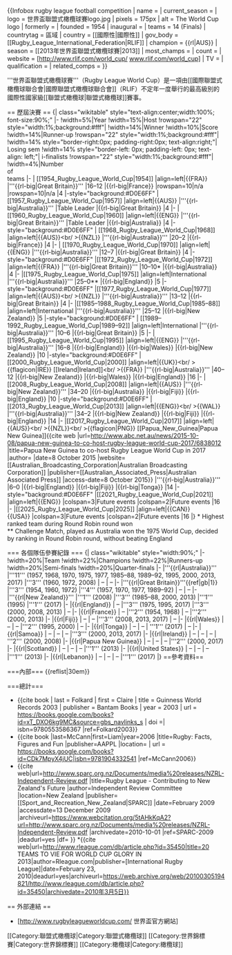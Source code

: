 {{Infobox rugby league football competition
| name           = 
| current_season = 
| logo           = 世界盃聯盟式橄欖球賽logo.jpg
| pixels         = 175px
| alt            = The World Cup logo
| formerly       = 
| founded        = 1954 
| inaugural      = 
| teams          = 14 (Finals)
| countrytag     = 區域
| country        = [[國際性|國際性]]
| gov_body       = [[Rugby_League_International_Federation|RLIF]]
| champion       = {{rl|AUS}}
| season         = [[2013年世界盃聯盟式橄欖球賽|2013]]
| most_champs    = 
| count          = 
| website        = [http://www.rlif.com/world_cup/ www.rlif.com/world_cup]
| TV             = 
| qualification  =
| related_comps  =
}}

'''世界盃聯盟式橄欖球賽'''（Rugby League World Cup）是一項由[[國際聯盟式橄欖球聯合會|國際聯盟式橄欖球聯合會]]（RLIF）不定年一度舉行的最高級別的國際性國家級[[聯盟式橄欖球|聯盟式橄欖球]]賽事。

== 歷屆決賽 ==
{| class="wikitable" style="text-align:center;width:100%; font-size:90%;"
|-
!width=5%|Year
!width=15%|Host
!rowspan="22" style="width:1%;background:#fff"|
!width=14%|Winner
!width=10%|Score
!width=14%|Runner-up
!rowspan="22" style="width:1%;background:#fff"|
!width=14% style="border-right:0px; padding-right:0px; text-align:right;"| Losing sem
!width=14% style="border-left: 0px; padding-left: 0px; text-align: left;"| i-finalists
!rowspan="22" style="width:1%;background:#fff"|
!width=4%|Number<br>of<br> teams
|-
| [[1954_Rugby_League_World_Cup|1954]]
|align=left|{{FRA}}
|'''{{rl-big|Great Britain}}'''
|16–12
|{{rl-big|France}}
|rowspan=10|n/a
|rowspan=10|n/a
|4
|-style="background:#D0E6FF"
|[[1957_Rugby_League_World_Cup|1957]]
|align=left|{{AUS}}
|'''{{rl-big|Australia}}'''
|Table Leader
|{{rl-big|Great Britain}}
|4
|-
| [[1960_Rugby_League_World_Cup|1960]]
|align=left|{{ENG}}
|'''{{rl-big|Great Britain}}'''
|Table Leader
|{{rl-big|Australia}}
|4
|-style="background:#D0E6FF"
| [[1968_Rugby_League_World_Cup|1968]]
|align=left|{{AUS}}<br/ >{{NZL}}
|'''{{rl-big|Australia}}'''
|20–2
|{{rl-big|France}}
|4
|-
| [[1970_Rugby_League_World_Cup|1970]]
|align=left|{{ENG}}
|'''{{rl-big|Australia}}'''
|12–7
|{{rl-big|Great Britain}}
|4
|-style="background:#D0E6FF"
|[[1972_Rugby_League_World_Cup|1972]]
|align=left|{{FRA}}
|'''{{rl-big|Great Britain}}'''
|10–10*
|{{rl-big|Australia}}
|4
|-
|[[1975_Rugby_League_World_Cup|1975]]
|align=left|International
|'''{{rl-big|Australia}}'''
|25–0**
|{{rl-big|England}}
|5
|-style="background:#D0E6FF"
|[[1977_Rugby_League_World_Cup|1977]]
|align=left|{{AUS}}<br/ >{{NZL}}
|'''{{rl-big|Australia}}'''
|13–12
|{{rl-big|Great Britain}}
|4
|-
|[[1985–1988_Rugby_League_World_Cup|1985–88]]
|align=left|International
|'''{{rl-big|Australia}}'''
|25–12
|{{rl-big|New Zealand}}
|5
|-style="background:#D0E6FF"
| [[1989–1992_Rugby_League_World_Cup|1989–92]]
|align=left|International
|'''{{rl-big|Australia}}'''
|10–6
|{{rl-big|Great Britain}}
|5
|-
|[[1995_Rugby_League_World_Cup|1995]]
|align=left|{{ENG}}
|'''{{rl-big|Australia}}'''
|16–8
|{{rl-big|England}}
|{{rl-big|Wales}}
|{{rl-big|New Zealand}}
|10
|-style="background:#D0E6FF"
|[[2000_Rugby_League_World_Cup|2000]]
|align=left|{{UK}}<br/ >{{flagicon|IRE}} [[Ireland|Ireland]]<br/ >{{FRA}}
|'''{{rl-big|Australia}}'''
|40–12
|{{rl-big|New Zealand}}
|{{rl-big|Wales}}
|{{rl-big|England}}
|16
|-
|[[2008_Rugby_League_World_Cup|2008]]
|align=left|{{AUS}}
|'''{{rl-big|New Zealand}}'''
|34–20
|{{rl-big|Australia}}
|{{rl-big|Fiji}}
|{{rl-big|England}}
|10
|-style="background:#D0E6FF"
|[[2013_Rugby_League_World_Cup|2013]]
|align=left|{{ENG}}<br/ >{{WAL}}
|'''{{rl-big|Australia}}'''
|34–2
|{{rl-big|New Zealand}}
|{{rl-big|Fiji}}
|{{rl-big|England}}
|14
|-
|[[2017_Rugby_League_World_Cup|2017]]
|align=left|{{AUS}}<br/ >{{NZL}}<br/ >{{flagicon|PNG}} [[Papua_New_Guinea|Papua New Guinea]]<ref>{{cite web |url=http://www.abc.net.au/news/2015-10-08/papua-new-guinea-to-co-host-rugby-league-world-cup-2017/6838012 |title=Papua New Guinea to co-host Rugby League World Cup in 2017 |author=<!--Staff writer(s); no by-line.--> |date=8 October 2015 |website=[[Australian_Broadcasting_Corporation|Australian Broadcasting Corporation]] |publisher=[[Australian_Associated_Press|Australian Associated Press]] |access-date=8 October 2015}}</ref> 
|'''{{rl-big|Australia}}'''
|6–0
|{{rl-big|England}}
|{{rl-big|Fiji}}
|{{rl-big|Tonga}}
|14
|-style="background:#D0E6FF"
|[[2021_Rugby_League_World_Cup|2021]]
|align=left|{{ENG}}
|colspan=3|Future events
|colspan=2|Future events
|16
|-
|[[2025_Rugby_League_World_Cup|2025]]
|align=left|{{CAN}}<br>{{USA}}
|colspan=3|Future events
|colspan=2|Future events
|16
|}
<nowiki>*</nowiki> Highest ranked team during Round Robin round won<br/>
<nowiki>**</nowiki> Challenge Match, played as Australia won the 1975 World Cup, decided by ranking in Round Robin round, without beating England

=== 各個隊伍參賽紀錄 ===
{| class="wikitable" style="width:90%;"
|-
!width=20%|Team
!width=22%|Champions
!width=22%|Runners-up
!width=20%|Semi-finals
!width=20%|Quarter-finals
|-
|'''{{rl|Australia}}'''
|'''11''' (1957, 1968, 1970, 1975, 1977, 1985–88, 1989–92, 1995, 2000, 2013, 2017)
|'''3''' (1960, 1972, 2008)
| –
| –
|-
|'''{{rl|Great Britain}}'''{{ref|gb|1}}
|'''3''' (1954, 1960, 1972)
|'''4''' (1957, 1970, 1977, 1989–92)
| –
| –
|-
|'''{{rl|New Zealand}}'''
|'''1''' (2008)
|'''3''' (1985–88, 2000, 2013)
|'''1''' (1995)
|'''1''' (2017)
|-
|{{rl|England}}
| –
|'''3''' (1975, 1995, 2017)
|'''3''' (2000, 2008, 2013)
| –
|-
|{{rl|France}}
| –
|'''2''' (1954, 1968)
| –
|'''2''' (2000, 2013)
|-
|{{rl|Fiji}}
| –
| –
|'''3''' (2008, 2013, 2017)
| –
|-
|{{rl|Wales}}
| –
| –
|'''2''' (1995, 2000)
| –
|-
|{{rl|Tonga}}
| –
| –
| '''1''' (2017)
| –
|-
|{{rl|Samoa}}
| –
| –
| –
|'''3''' (2000, 2013, 2017)
|-
|{{rl|Ireland}}
| –
| –
| –
| '''2''' (2000, 2008)
|-
|{{rl|Papua New Guinea}}
| –
| –
| –
|'''2''' (2000, 2017)
|-
|{{rl|Scotland}}
| –
| –
| –
|'''1''' (2013)
|-
|{{rl|United States}}
| –
| –
| –
|'''1''' (2013)
|-
|{{rl|Lebanon}}
| –
| –
| –
|'''1''' (2017)
|}
==參考資料==

===內部===
{{reflist|30em}}

===總計===
* {{cite book   | last = Folkard  | first = Claire  | title = Guinness World Records 2003   | publisher = Bantam Books  | year = 2003  | url = https://books.google.com/books?id=xT_DXO6kg9MC&source=gbs_navlinks_s  | doi =| isbn=9780553586367 |ref=Folkard2003}}
* {{cite book |last=McCann|first=Liam|year=2006 |title=Rugby: Facts, Figures and Fun |publisher=AAPPL |location= | url =
https://books.google.com/books?id=CDk7MpyX4jUC|isbn=9781904332541 |ref=McCann2006}}
* {{cite web|url=http://www.sparc.org.nz/Documents/media%20releases/NZRL-Independent-Review.pdf |title=Rugby League - Contributing to New Zealand's Future |author=Independent Review Committee |location=New Zealand |publisher=[[Sport_and_Recreation_New_Zealand|SPARC]] |date=February 2009 |accessdate=13 December 2009 |archiveurl=https://www.webcitation.org/5tAHkKqA2?url=http://www.sparc.org.nz/Documents/media%20releases/NZRL-Independent-Review.pdf |archivedate=2010-10-01 |ref=SPARC-2009 |deadurl=yes |df= }}
*{{cite web|url=http://www.rleague.com/db/article.php?id=35450|title=20 TEAMS TO VIE FOR WORLD CUP GLORY IN 2013|author=Rleague.com|publisher=[International Rugby League]|date=February 23, 2010|deadurl=yes|archiveurl=https://web.archive.org/web/20100305194821/http://www.rleague.com/db/article.php?id=35450|archivedate=2010年3月5日}}

== 外部連結 ==
* [http://www.rugbyleagueworldcup.com/ 世界盃官方網站]

[[Category:聯盟式橄欖球|Category:聯盟式橄欖球]]
[[Category:世界錦標賽|Category:世界錦標賽]]
[[Category:橄欖球|Category:橄欖球]]